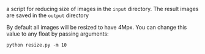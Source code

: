 a script for reducing size of images in the `input` directory. 
The result images are saved in the `output` directory

By default all images will be resized to have 4Mpx. You can change this value to any float by passing arguments:

```
python resize.py -m 10
``` 
